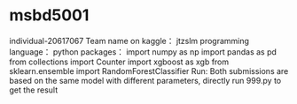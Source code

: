 # msbd5001
individual-20617067
Team name on kaggle：
jtzslm
programming language：
python
packages：
import numpy as np
import pandas as pd
from collections import Counter
import xgboost as xgb
from sklearn.ensemble import RandomForestClassifier
Run:
Both submissions are based on the same model with different parameters, directly run 999.py to get the result

